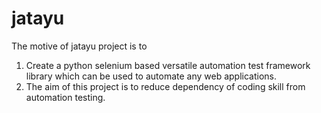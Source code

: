 # jatayu
The motive of jatayu project is to 
1. Create a python selenium based versatile automation test framework library which can be used to automate any web applications.
2. The aim of this project is to reduce dependency of coding skill from automation testing.
